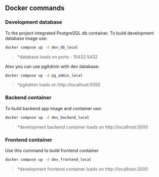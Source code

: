 ## Docker commands
### Development database
To the project integrated PostgreSQL db container. To build development database image use:
```bash
docker compose up -d dev_db_local
```
> *database loads on ports - 15432:5432 

Also you can use pgAdmin with dev database:
```bash
docker compose up -d pg_admin_local
```
> *pgAdmin loads on http://localhost:5050
### Backend container
To build backend app image and container use:
```bash
docker compose up -d dev_backend_local
```
> *development backend container loads on http://localhost:5000
### Frontend container
Use this command to build frontend container
```bash
docker compose up -d dev_frontend_local
```
> *development frontend container loads on http://localhost:3000
